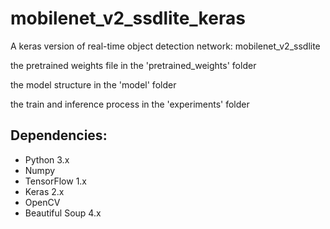 # mobilenet_v2_ssdlite_keras
A keras version of real-time object detection network: mobilenet_v2_ssdlite

the pretrained weights file in the 'pretrained_weights' folder

the model structure in the 'model' folder

the train and inference process in the 'experiments' folder

## Dependencies:
* Python 3.x
* Numpy
* TensorFlow 1.x
* Keras 2.x
* OpenCV
* Beautiful Soup 4.x

